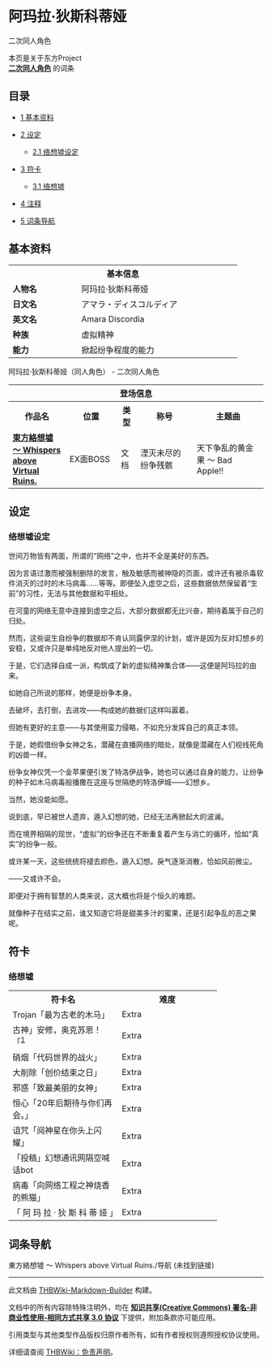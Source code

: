 # 阿玛拉·狄斯科蒂娅

<!-- source html: G:\repos\THBWiki-Markdown-Builder\THBWikiMarkdown\Temp\main\1\1a\ns0%3A%E9%98%BF%E7%8E%9B%E6%8B%89%C2%B7%E7%8B%84%E6%96%AF%E7%A7%91%E8%92%82%E5%A8%85.html -->

二次同人角色

本页是关于东方Project  
 **[二次同人角色](./二次角色列表.md)** 的词条
## 目录

- [1 基本资料](#基本资料)
- [2 设定](#设定)

  - [2.1 络想墟设定](#络想墟设定)



- [3 符卡](#符卡)

  - [3.1 络想墟](#络想墟)



- [4 注释](#注释)
- [5 词条导航](#词条导航)




## 基本资料
[](./文件-阿玛拉·狄斯科蒂娅.png.md)  [](./文件-阿玛拉·狄斯科蒂娅.png.md)

<table>
<tbody><tr>
<th colspan="2">基本信息</th>
</tr>
<tr>
<td style="width:120px"><b>人物名</b></td><td style="min-width:300px">阿玛拉·狄斯科蒂娅</td>
</tr><tr><td><b>日文名</b></td><td>アマラ・ディスコルディア</td></tr><tr><td><b>英文名</b></td><td>Amara Discordia</td></tr><tr><td><b>种族</b></td><td>虚拟精神</td></tr><tr><td><b>能力</b></td><td>掀起纷争程度的能力</td></tr></tbody></table>

阿玛拉·狄斯科蒂娅（同人角色） - 二次同人角色

<table>
<tbody><tr>
<th colspan="5">登场信息</th>
</tr><tr><th><b>作品名</b></th><th><b>位置</b></th><th><b>类型</b></th><th><b>称号</b></th><th><b>主题曲</b></th></tr><tr><td rowspan="1" style="width:120px"><b><a href="./東方絡想墟_～_Whispers_above_Virtual_Ruins..md" title="東方絡想墟 ～ Whispers above Virtual Ruins.">東方絡想墟 ～ Whispers above Virtual Ruins.</a></b></td><td style="width:130px">EX面BOSS</td><td class="bg-color-danger-30" style="width:30px;">文档</td><td style="width:180px">湮灭未尽的纷争残骸</td><td style="width:200px">天下争乱的黄金果 ～ Bad Apple!!</td></tr></tbody></table>


## 设定
### 络想墟设定

  
世间万物皆有两面，所谓的“网络”之中，也并不全是美好的东西。  

因为言语过激而被强制删除的发言，触及敏感而被神隐的页面，或许还有被杀毒软件消灭的过时的木马病毒……等等。即便坠入虚空之后，这些数据依然保留着“生前”的习性，无法与其他数据和平相处。  

在河童的网络无意中连接到虚空之后，大部分数据都无比兴奋，期待着属于自己的归处。  

然而，这些诞生自纷争的数据却不肯认同露伊涅的计划，或许是因为反对幻想乡的安稳，又或许只是单纯地反对他人提出的一切。  

于是，它们选择自成一派，构筑成了新的虚拟精神集合体——这便是阿玛拉的由来。  

  

如她自己所说的那样，她便是纷争本身。  

去破坏，去打倒，去进攻——构成她的数据们这样叫嚣着。  

但她有更好的主意——与其使用蛮力侵略，不如充分发挥自己的真正本领。  

于是，她假借纷争女神之名，潜藏在直播网络的暗处，就像是潜藏在人们视线死角的凶兽一样。  

纷争女神仅凭一个金苹果便引发了特洛伊战争，她也可以通过自身的能力，让纷争的种子如木马病毒般播撒在这座与世隔绝的特洛伊城——幻想乡。  

  

当然，她没能如愿。  

说到底，早已被世人遗弃，遁入幻想的她，已经无法再掀起大的波澜。  

而在境界相隔的现世，“虚拟”的纷争还在不断重复着产生与消亡的循环，恰如“真实”的纷争一般。  

或许某一天，这些统统将褪去颜色，遁入幻想。戾气逐渐消散，恰如风前微尘。  

——又或许不会。  

即便对于拥有智慧的人类来说，这大概也将是个恒久的难题。  

就像种子在结实之前，谁又知道它将是甜美多汁的蜜果，还是引起争乱的恶之果呢。
  


## 符卡
### 络想墟

<table><tbody><tr><th><b>符卡名</b></th><th><b>难度</b></th></tr><tr><td style="width:200px">Trojan「最为古老的木马」</td><td style="width:180px">Extra</td></tr>
<tr><td style="width:200px">古神」安修，奥克苏恩！「<sup id="cite_ref-1" class="reference"><a href="#cite_note-1">1</a></sup></td><td style="width:180px">Extra</td></tr>
<tr><td style="width:200px">硝烟「代码世界的战火」</td><td style="width:180px">Extra</td></tr>
<tr><td style="width:200px">大削除「创价结束之日」</td><td style="width:180px">Extra</td></tr>
<tr><td style="width:200px">邪惑「致最美丽的女神」</td><td style="width:180px">Extra</td></tr>
<tr><td style="width:200px">恒心「20年后期待与你们再会。」</td><td style="width:180px">Extra</td></tr>
<tr><td style="width:200px">诅咒「阋神星在你头上闪耀」</td><td style="width:180px">Extra</td></tr>
<tr><td style="width:200px">「投稿」幻想通讯网隔空喊话bot</td><td style="width:180px">Extra</td></tr>
<tr><td style="width:200px">病毒「向网络工程之神烧香的熊猫」</td><td style="width:180px">Extra</td></tr>
<tr><td style="width:200px">「 阿 玛 拉 · 狄 斯 科 蒂 娅 」</td><td style="width:180px">Extra</td></tr></tbody></table>



[^cite_note-1]: 原文如此。

## 词条导航
  
東方絡想墟 ～ Whispers above Virtual Ruins./导航 (未找到链接)
  





---

此文档由 [THBWiki-Markdown-Builder](https://github.com/Delsin-Yu/THBWiki-Markdown-Builder) 构建。

文档中的所有内容除特殊注明外，均在 [**知识共享(Creative Commons) 署名-非商业性使用-相同方式共享 3.0 协议**](https://creativecommons.org/licenses/by-sa/3.0/deed.zh-hans) 下提供，附加条款亦可能应用。

引用类型与其他类型作品版权归原作者所有，如有作者授权则遵照授权协议使用。

详细请查阅 [THBWiki：免责声明](https://thbwiki.cc/THBWiki:%E5%85%8D%E8%B4%A3%E5%A3%B0%E6%98%8E)。

